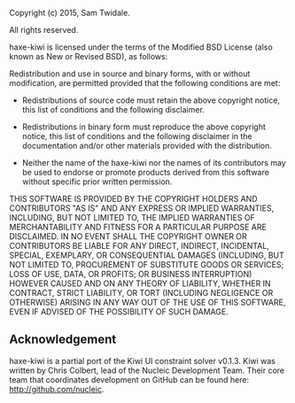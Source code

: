 Copyright (c) 2015, Sam Twidale.

All rights reserved.

haxe-kiwi is licensed under the terms of the Modified BSD License (also known as
New or Revised BSD), as follows:

Redistribution and use in source and binary forms, with or without
modification, are permitted provided that the following conditions are met:

* Redistributions of source code must retain the above copyright notice, this
list of conditions and the following disclaimer.

* Redistributions in binary form must reproduce the above copyright notice, this
list of conditions and the following disclaimer in the documentation and/or
other materials provided with the distribution.

* Neither the name of the haxe-kiwi nor the names of its
contributors may be used to endorse or promote products derived from this
software without specific prior written permission.

THIS SOFTWARE IS PROVIDED BY THE COPYRIGHT HOLDERS AND CONTRIBUTORS "AS IS" AND
ANY EXPRESS OR IMPLIED WARRANTIES, INCLUDING, BUT NOT LIMITED TO, THE IMPLIED
WARRANTIES OF MERCHANTABILITY AND FITNESS FOR A PARTICULAR PURPOSE ARE
DISCLAIMED.  IN NO EVENT SHALL THE COPYRIGHT OWNER OR CONTRIBUTORS BE LIABLE
FOR ANY DIRECT, INDIRECT, INCIDENTAL, SPECIAL, EXEMPLARY, OR CONSEQUENTIAL
DAMAGES (INCLUDING, BUT NOT LIMITED TO, PROCUREMENT OF SUBSTITUTE GOODS OR
SERVICES; LOSS OF USE, DATA, OR PROFITS; OR BUSINESS INTERRUPTION) HOWEVER
CAUSED AND ON ANY THEORY OF LIABILITY, WHETHER IN CONTRACT, STRICT LIABILITY,
OR TORT (INCLUDING NEGLIGENCE OR OTHERWISE) ARISING IN ANY WAY OUT OF THE USE
OF THIS SOFTWARE, EVEN IF ADVISED OF THE POSSIBILITY OF SUCH DAMAGE.

Acknowledgement
----------
haxe-kiwi is a partial port of the Kiwi UI constraint solver v0.1.3. Kiwi was written by Chris Colbert, lead of
the Nucleic Development Team. Their core team that coordinates development on GitHub can be found here:
http://github.com/nucleic.